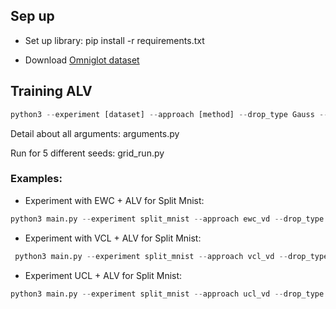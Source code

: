 ## Sep up
- Set up library: 	pip install -r requirements.txt	

- Download [Omniglot dataset](https://drive.google.com/file/d/19UaTcjGYj8YUBlj69mPK7zcVvFUR8bso/view)

## Training ALV
```python
python3 --experiment [dataset] --approach [method] --drop_type Gauss --droprate [init_alpha] ...
```
Detail about all arguments: arguments.py

Run for 5 different seeds: grid_run.py

### Examples:

* Experiment with EWC + ALV for Split Mnist: 
```python
python3 main.py --experiment split_mnist --approach ewc_vd --drop_type Gauss --droprate 0.5 --KL_weight 0.0001 --lamb 40000
```

* Experiment with VCL + ALV for Split Mnist: 
```python
 python3 main.py --experiment split_mnist --approach vcl_vd --drop_type Gauss --droprate 0.1 --KL_weight 0.01 --local_trick  --num_samples 1 --test_sample 100
```
* Experiment UCL + ALV for Split Mnist: 
```python
python3 main.py --experiment split_mnist --approach ucl_vd --drop_type Gauss --droprate 0.1 --KL_weight 0.001 --local_trick --beta 0.0001 --ratio 0.5 --lr_rho 0.001 --alpha 0.01 --num_samples 1 --test_sample 100
```
